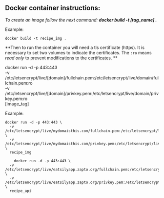## Docker container instructions:

*To create an image follow the next command:*
***docker build -t [tag_name] .***

Example:

    docker build -t recipe_img .
**Then to run the container you will need a tls certificate (https). It is necessary to set two volumes to indicate the certificates. The `:ro` means *read only* to prevent modifications to the certificates. **

docker run -d -p 443:443 \
  -v /etc/letsencrypt/live/[domain]/fullchain.pem:/etc/letsencrypt/live/domain/fullchain.pem:ro \
  -v /etc/letsencrypt/live/[domain]/privkey.pem:/etc/letsencrypt/live/domain/privkey.pem:ro \
  [image_tag]
  
 Example:

	docker run -d -p 443:443 \
	  -v /etc/letsencrypt/live/mydomaisthis.com/fullchain.pem:/etc/letsencrypt/live/domain/fullchain.pem:ro \
	  -v /etc/letsencrypt/live/mydomaisthis.com/privkey.pem:/etc/letsencrypt/live/domain/privkey.pem:ro \
	  recipe_img

    	docker run -d -p 443:443 \
	  -v /etc/letsencrypt/live/eatsilyapp.zapto.org/fullchain.pem:/etc/letsencrypt/live/domain/fullchain.pem:ro \
	  -v /etc/letsencrypt/live/eatsilyapp.zapto.org/privkey.pem:/etc/letsencrypt/live/domain/privkey.pem:ro \
	  recipe_api

